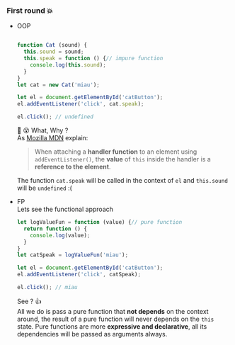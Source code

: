 ### First round :collision:
- OOP  
  ```javascript

  function Cat (sound) {
    this.sound = sound;
    this.speak = function () {// impure function
      console.log(this.sound);
    }
  }
  let cat = new Cat('miau');

  let el = document.getElementById('catButton');
  el.addEventListener('click', cat.speak);

  el.click(); // undefined
  ```
  :facepunch: :dizzy_face:
  What, Why ?  
  As [Mozilla MDN](https://developer.mozilla.org/en-US/docs/Web/API/EventTarget/addEventListener) explain:  
  >  When attaching a **handler function** to an element using `addEventListener()`, the **value** of `this` inside the handler is a **reference to the element**.

  The function `cat.speak` will be called in the context of `el` and `this.sound` will be `undefined` :(  

- FP  
  Lets see the functional approach
  ```javascript
  let logValueFun = function (value) {// pure function
    return function () {
      console.log(value);
    }
  }
  let catSpeak = logValueFun('miau');

  let el = document.getElementById('catButton');
  el.addEventListener('click', catSpeak);

  el.click(); // miau
  ```
  See ? :thumbsup:  
  All we do is pass a pure function that **not depends** on the context around, the result of a pure function will never depends on the `this` state. Pure functions are more **expressive and declarative**, all its dependencies will be passed as arguments always.
